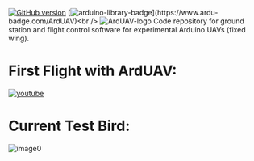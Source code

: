 [![GitHub version](https://badge.fury.io/gh/PowerBroker2%2FArdUAV.svg)](https://badge.fury.io/gh/PowerBroker2%2FArdUAV) [![arduino-library-badge](https://www.ardu-badge.com/badge/ArdUAV.svg?)](https://www.ardu-badge.com/ArdUAV)<br />
![ArdUAV-logo](https://user-images.githubusercontent.com/20977405/64482538-a514ae00-d1c1-11e9-998e-7d2a7c17db61.png)
Code repository for ground station and flight control software for experimental Arduino UAVs (fixed wing).

# First Flight with ArdUAV:
[![youtube](https://user-images.githubusercontent.com/20977405/102702004-76421000-422b-11eb-9dd6-94250db81a54.PNG)](https://youtu.be/rPLp50zgQIw)

# Current Test Bird:
![image0](https://user-images.githubusercontent.com/20977405/102701957-c4a2df00-422a-11eb-9a8d-9296b5922a4e.jpg)

